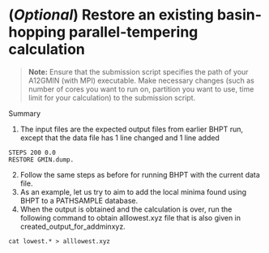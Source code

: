 # (*Optional*) Restore an existing basin-hopping parallel-tempering calculation

> **Note:** Ensure that the submission script specifies the path of your A12GMIN (with MPI) executable. Make necessary changes (such as number of cores you want to run on, partition you want to use,
time limit for your calculation) to the submission script.

Summary
1. The input files are the expected output files from earlier BHPT run, except
that the data file has 1 line changed and 1 line added
```
STEPS 200 0.0
RESTORE GMIN.dump.
```
2. Follow the same steps as before for running BHPT with the current data file.
3. As an example, let us try to aim to add the local minima found using BHPT
to a PATHSAMPLE database.
4. When the output is obtained and the calculation is over, run the following command
to obtain alllowest.xyz file that is also given in created_output_for_addminxyz.
```
cat lowest.* > alllowest.xyz
```
